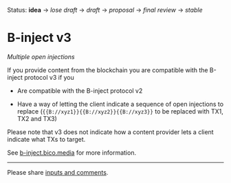 Status: __idea__ → _lose draft_ → _draft_ → _proposal_ → _final review_ → _stable_

# B-inject v3

_Multiple open injections_

If you provide content from the blockchain you are compatible with the B-inject protocol v3 if you

- Are compatible with the B-inject protocol v2

- Have a way of letting the client indicate a sequence of open injections to replace (`{{B://xyz1}}{{B://xyz2}}{{B://xyz3}}` to be replaced with TX1, TX2 and TX3)

Please note that v3 does not indicate how a content provider lets a client indicate what TXs to target.

See [b-inject.bico.media](//b-inject.bico.media) for more information.

----

Please share [inputs and comments](https://github.com/bico-media/b-inject/issues).
